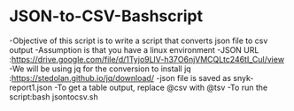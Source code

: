 # JSON-to-CSV-Bashscript
-Objective of this script is to write a script that converts json file to csv output
-Assumption is that you have a linux environment
-JSON URL :https://drive.google.com/file/d/1Tyjo9LlV-h37O6njVMCQLtc246tI_Cul/view
-We will be using jq for the conversion to install jq :https://stedolan.github.io/jq/download/
-json file is saved as snyk-report1.json
-To get a table output, replace @csv with @tsv
-To run the script:bash jsontocsv.sh
